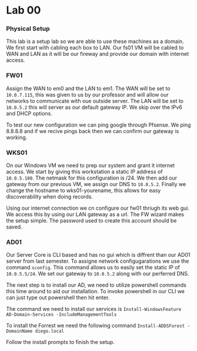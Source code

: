 # Lab 00

### Physical Setup
  This lab is a setup lab so we are able to use these machines as a domain. We first start with cabling each box to LAN. Our fs01 VM will be cabled to WAN and LAN as it will be our fireway and provide our domain with internet access.

### FW01
  Assign the WAN to em0 and the LAN to em1. The WAN will be set to `10.0.7.115`, this was given to us by our professor and will allow our networks to communicate with oue outside server. The LAN will be set to `10.0.5.2` this will server as our default gateway IP. We skip over the IPv6 and DHCP options. 

  To test our new configuration we can ping google through Pfsense. We ping 8.8.8.8 and if we recive pings back then we can confirm our gateway is working. 

### WKS01
  On our Windows VM we need to prep our system and grant it internet access. We start by giving this workstation a static IP address of `10.0.5.100`. The netmask for this configuration is /24. We then add our gateway from our previous VM, we assign our DNS to `10.0.5.2`. Finally we change the hostname to wks01-yourename, this allows for easy discoverability when doing records.

Using our internet connection we cn configure our fw01 thriugh its web gui. We access this by using our LAN gateway as a url. The FW wizard makes the setup simple. The password used to create this account should be saved. 

### AD01
  Our Server Core is CLI based and has no gui which is diffrent than our AD01 server from last semester. To assigne network configugarations we use the command `sconfig`. This command allows us to easily set the static IP of `10.0.5.5/24`. We set our gateway to `10.0.5.2` along with our perferred DNS. 

The next step is to install our AD, we need to utilize powershell commands this time around to aid our installation. To invoke powershell in our CLI we can just type out powershell then hit enter.

The command we need to install our services is `Install-WindowsFeature AD-Domain-Services -IncludeManagementTools`

 To install the Forrest we need the following command `Install-ADDSForest -DomainName diego.local`

 Follow the install prompts to finish the setup.



